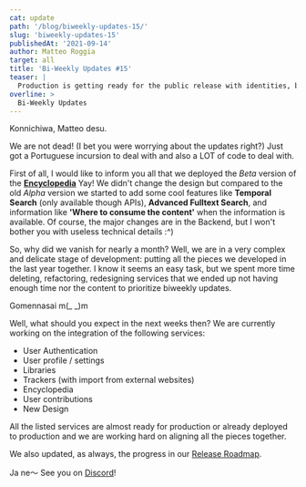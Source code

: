 ```yaml
---
cat: update
path: '/blog/biweekly-updates-15/'
slug: 'biweekly-updates-15'
publishedAt: '2021-09-14'
author: Matteo Roggia
target: all
title: 'Bi-Weekly Updates #15'
teaser: |
  Production is getting ready for the public release with identities, brand new APIs, and a refactored gateway.
overline: >
  Bi-Weekly Updates
---
```


Konnichiwa, Matteo desu.

We are not dead! (I bet you were worrying about the updates right?)
Just got a Portuguese incursion to deal with and also a LOT of code to deal with.

First of all, I would like to inform you all that we deployed the *Beta* version of the [**Encyclopedia**](https://animeshon.com/) Yay!
We didn't change the design but compared to the old *Alpha* version we started to add some cool features like **Temporal Search** (only available though APIs), **Advanced Fulltext Search**, and information like **'Where to consume the content'** when the information is available.
Of course, the major changes are in the Backend, but I won't bother you with useless technical details :^)


So, why did we vanish for nearly a month?
Well, we are in a very complex and delicate stage of development: putting all the pieces we developed in the last year together.
I know it seems an easy task, but we spent more time deleting, refactoring, redesigning services that we ended up not having enough time nor the content to prioritize biweekly updates.

Gomennasai m(_ _)m

Well, what should you expect in the next weeks then?
We are currently working on the integration of the following services:

- User Authentication
- User profile / settings
- Libraries
- Trackers (with import from external websites)
- Encyclopedia
- User contributions
- New Design

All the listed services are almost ready for production or already deployed to production and we are working hard on aligning all the pieces together.

We also updated, as always, the progress in our [Release Roadmap](/blog/release-roadmap-media-platform-2021/).

Ja ne～ See you on [Discord](https://discord.gg/WvNsjtR)!